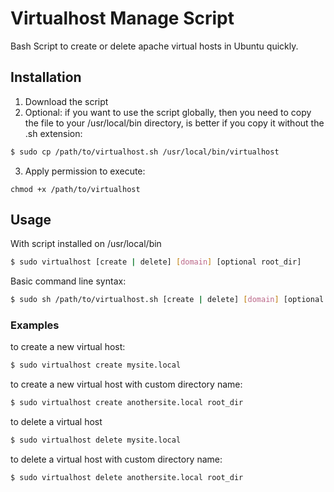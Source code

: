 Virtualhost Manage Script
===========

Bash Script to create or delete apache virtual hosts in Ubuntu quickly.

## Installation ##

1. Download the script
2. Optional: if you want to use the script globally, then you need to copy the file to your /usr/local/bin directory, is better
if you copy it without the .sh extension:

```bash
$ sudo cp /path/to/virtualhost.sh /usr/local/bin/virtualhost
```

3. Apply permission to execute:

```
chmod +x /path/to/virtualhost
```

## Usage ##

With script installed on /usr/local/bin

```bash
$ sudo virtualhost [create | delete] [domain] [optional root_dir]
```

Basic command line syntax:

```bash
$ sudo sh /path/to/virtualhost.sh [create | delete] [domain] [optional root_dir]
```

### Examples ###

to create a new virtual host:

```bash
$ sudo virtualhost create mysite.local
```
to create a new virtual host with custom directory name:

```bash
$ sudo virtualhost create anothersite.local root_dir
```
to delete a virtual host

```bash
$ sudo virtualhost delete mysite.local
```

to delete a virtual host with custom directory name:

```
$ sudo virtualhost delete anothersite.local root_dir
```